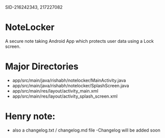 SID-216242343, 217227082
# NoteLocker
A secure note taking Android App which protects user data using a Lock screen.
# Major Directories
- app/src/main/java/rishabh/notelocker/MainActivity.java
- app/src/main/java/rishabh/notelocker/SplashScreen.java
- app/src/main/res/layout/activity_main.xml
- app/src/main/res/layout/activity_splash_screen.xml


# Henry note:
- also a changelog.txt / changelog.md file
-Changelog will be added soon

